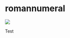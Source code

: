 romannumeral
============
<p><a href="https://travis-ci.org/mzgupta/romannumeral"><img src="https://travis-ci.org/mzgupta/romannumeral.png"/></a></p>
Test
